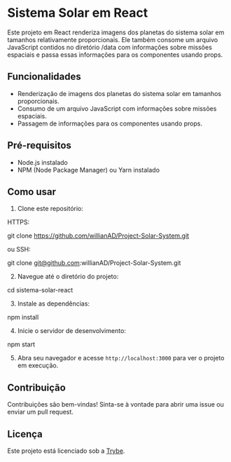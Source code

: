 # Sistema Solar em React

Este projeto em React renderiza imagens dos planetas do sistema solar em tamanhos relativamente proporcionais. Ele também consome um arquivo JavaScript contidos no diretório /data com informações sobre missões espaciais e passa essas informações para os componentes usando props.

## Funcionalidades

- Renderização de imagens dos planetas do sistema solar em tamanhos proporcionais.
- Consumo de um arquivo JavaScript com informações sobre missões espaciais.
- Passagem de informações para os componentes usando props.

## Pré-requisitos

- Node.js instalado
- NPM (Node Package Manager) ou Yarn instalado

## Como usar

1. Clone este repositório:

HTTPS:

git clone https://github.com/willianAD/Project-Solar-System.git

ou SSH:

git clone git@github.com:willianAD/Project-Solar-System.git



2. Navegue até o diretório do projeto:

cd sistema-solar-react



3. Instale as dependências:

npm install



4. Inicie o servidor de desenvolvimento:

npm start



5. Abra seu navegador e acesse `http://localhost:3000` para ver o projeto em execução.

## Contribuição

Contribuições são bem-vindas! Sinta-se à vontade para abrir uma issue ou enviar um pull request.

## Licença

Este projeto está licenciado sob a [Trybe](https://www.betrybe.com/).
